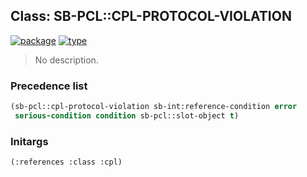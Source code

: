 ## Class: SB-PCL::CPL-PROTOCOL-VIOLATION
[![package](https://img.shields.io/badge/Package-SB--PCL-5f9ea0.svg?style=social&colorA=999999)](../) [![type](https://img.shields.io/badge/Type-Class-5f9ea0.svg?style=social&colorA=999999)](../#class) 

> No description.

### Precedence list
```cl
(sb-pcl::cpl-protocol-violation sb-int:reference-condition error
 serious-condition condition sb-pcl::slot-object t)
```
### Initargs
```cl
(:references :class :cpl)
```
